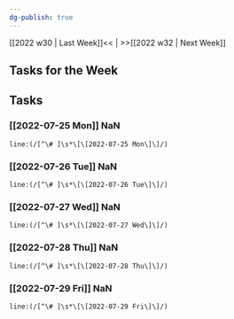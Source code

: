 ```yaml
---
dg-publish: true
---
```

[[2022 w30 | Last Week]]<< | >>[[2022 w32 | Next Week]]
## Tasks for the Week

## Tasks
### [[2022-07-25 Mon]] NaN
```query
line:(/[^\# ]\s*\[\[2022-07-25 Mon\]\]/)
```
### [[2022-07-26 Tue]] NaN
```query
line:(/[^\# ]\s*\[\[2022-07-26 Tue\]\]/)
```
### [[2022-07-27 Wed]] NaN
```query
line:(/[^\# ]\s*\[\[2022-07-27 Wed\]\]/)
```
### [[2022-07-28 Thu]] NaN
```query
line:(/[^\# ]\s*\[\[2022-07-28 Thu\]\]/)
```
### [[2022-07-29 Fri]] NaN
```query
line:(/[^\# ]\s*\[\[2022-07-29 Fri\]\]/)
```